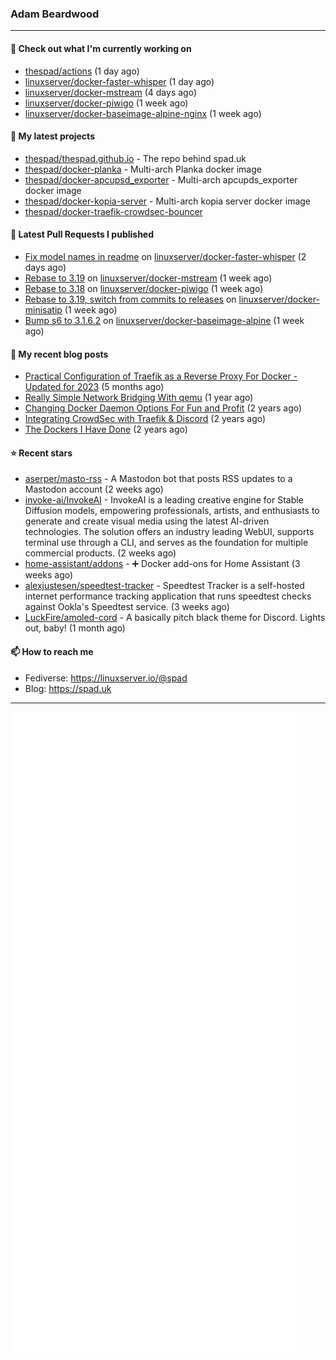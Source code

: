 ### Adam Beardwood
---
#### 👷 Check out what I'm currently working on

- [thespad/actions](https://github.com/thespad/actions) (1 day ago)
- [linuxserver/docker-faster-whisper](https://github.com/linuxserver/docker-faster-whisper) (1 day ago)
- [linuxserver/docker-mstream](https://github.com/linuxserver/docker-mstream) (4 days ago)
- [linuxserver/docker-piwigo](https://github.com/linuxserver/docker-piwigo) (1 week ago)
- [linuxserver/docker-baseimage-alpine-nginx](https://github.com/linuxserver/docker-baseimage-alpine-nginx) (1 week ago)

#### 🌱 My latest projects

- [thespad/thespad.github.io](https://github.com/thespad/thespad.github.io) - The repo behind spad.uk
- [thespad/docker-planka](https://github.com/thespad/docker-planka) - Multi-arch Planka docker image
- [thespad/docker-apcupsd_exporter](https://github.com/thespad/docker-apcupsd_exporter) - Multi-arch apcupds_exporter docker image
- [thespad/docker-kopia-server](https://github.com/thespad/docker-kopia-server) - Multi-arch kopia server docker image 
- [thespad/docker-traefik-crowdsec-bouncer](https://github.com/thespad/docker-traefik-crowdsec-bouncer)

#### 🔨 Latest Pull Requests I published

- [Fix model names in readme](https://github.com/linuxserver/docker-faster-whisper/pull/5) on [linuxserver/docker-faster-whisper](https://github.com/linuxserver/docker-faster-whisper) (2 days ago)
- [Rebase to 3.19](https://github.com/linuxserver/docker-mstream/pull/20) on [linuxserver/docker-mstream](https://github.com/linuxserver/docker-mstream) (1 week ago)
- [Rebase to 3.18](https://github.com/linuxserver/docker-piwigo/pull/74) on [linuxserver/docker-piwigo](https://github.com/linuxserver/docker-piwigo) (1 week ago)
- [Rebase to 3.19, switch from commits to releases](https://github.com/linuxserver/docker-minisatip/pull/30) on [linuxserver/docker-minisatip](https://github.com/linuxserver/docker-minisatip) (1 week ago)
- [Bump s6 to 3.1.6.2](https://github.com/linuxserver/docker-baseimage-alpine/pull/221) on [linuxserver/docker-baseimage-alpine](https://github.com/linuxserver/docker-baseimage-alpine) (1 week ago)

#### 📜 My recent blog posts

- [Practical Configuration of Traefik as a Reverse Proxy For Docker - Updated for 2023](https://www.spad.uk/posts/practical-configuration-of-traefik-as-a-reverse-proxy-for-docker-updated-for-2023/) (5 months ago)
- [Really Simple Network Bridging With qemu](https://www.spad.uk/posts/really-simple-network-bridging-with-qemu/) (1 year ago)
- [Changing Docker Daemon Options For Fun and Profit](https://www.spad.uk/posts/changing-docker-daemon-options-for-fun-and-profit/) (2 years ago)
- [Integrating CrowdSec with Traefik &amp; Discord](https://www.spad.uk/posts/integrating-crowdsec-with-traefik-discord/) (2 years ago)
- [The Dockers I Have Done](https://www.spad.uk/posts/the-dockers-i-have-done/) (2 years ago)

#### ⭐ Recent stars

- [aserper/masto-rss](https://github.com/aserper/masto-rss) - A Mastodon bot that posts RSS updates to a Mastodon account (2 weeks ago)
- [invoke-ai/InvokeAI](https://github.com/invoke-ai/InvokeAI) - InvokeAI is a leading creative engine for Stable Diffusion models, empowering professionals, artists, and enthusiasts to generate and create visual media using the latest AI-driven technologies. The solution offers an industry leading WebUI, supports terminal use through a CLI, and serves as the foundation for multiple commercial products. (2 weeks ago)
- [home-assistant/addons](https://github.com/home-assistant/addons) - :heavy_plus_sign: Docker add-ons for Home Assistant (3 weeks ago)
- [alexjustesen/speedtest-tracker](https://github.com/alexjustesen/speedtest-tracker) - Speedtest Tracker is a self-hosted internet performance tracking application that runs speedtest checks against Ookla&#39;s Speedtest service. (3 weeks ago)
- [LuckFire/amoled-cord](https://github.com/LuckFire/amoled-cord) - A basically pitch black theme for Discord. Lights out, baby! (1 month ago)

#### 📫 How to reach me
- Fediverse: https://linuxserver.io/@spad
- Blog: https://spad.uk
---
<img src="https://raw.githubusercontent.com/thespad/thespad/main/github-metrics.svg">
